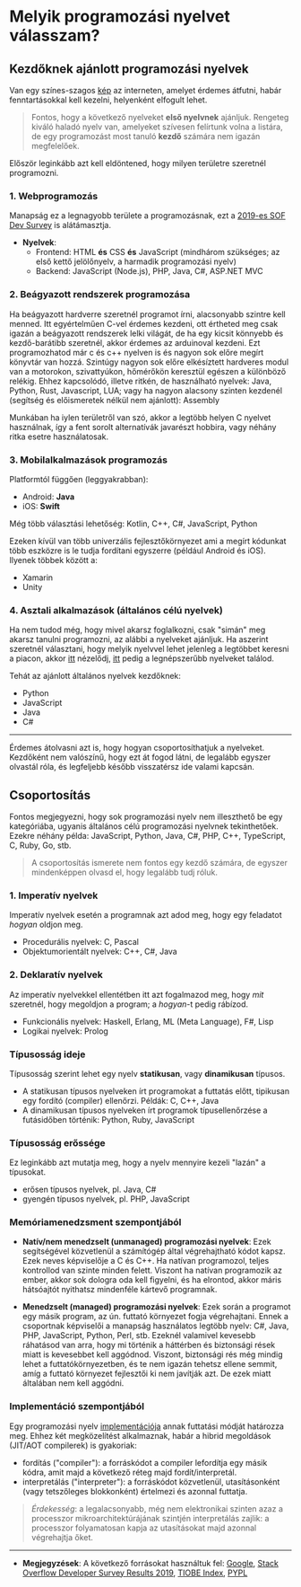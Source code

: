 # Melyik programozási nyelvet válasszam?
## Kezdőknek ajánlott programozási nyelvek
Van egy színes-szagos [kép](https://raw.githubusercontent.com/arphox/tudasbazis/melyik_programozasi_nyelvet/kepek/melyik_programozasi_nyelvet.png) az interneten, amelyet érdemes átfutni, habár fenntartásokkal kell kezelni, helyenként elfogult lehet.

> Fontos, hogy a következő nyelveket **első nyelvnek** ajánljuk. Rengeteg kiváló haladó nyelv van, amelyeket szívesen felírtunk volna a listára, de egy programozást most tanuló **kezdő** számára nem igazán megfelelőek.

Először leginkább azt kell eldöntened, hogy milyen területre szeretnél programozni.

### 1. Webprogramozás
Manapság ez a legnagyobb területe a programozásnak, ezt a [2019-es SOF Dev Survey](https://insights.stackoverflow.com/survey/2019#developer-roles) is alátámasztja.
- **Nyelvek**:
  - Frontend: HTML **és** CSS **és** JavaScript (mindhárom szükséges; az első kettő jelölőnyelv, a harmadik programozási nyelv)
  - Backend: JavaScript (Node.js), PHP, Java, C#, ASP.NET MVC

### 2. Beágyazott rendszerek programozása
Ha beágyazott hardverre szeretnél programot írni, alacsonyabb szintre kell menned.
Itt egyértelműen C-vel érdemes kezdeni, ott értheted meg csak igazán a beágyazott rendszerek lelki világát, de ha egy kicsit könnyebb és kezdő-barátibb szeretnél, akkor érdemes az arduinoval kezdeni. Ezt programozhatod már c és c++ nyelven is és nagyon sok előre megírt könyvtár van hozzá. Szintúgy nagyon sok előre elkésíztett hardveres modul van a motorokon, szivattyúkon, hőmérőkön keresztül egészen a különböző relékig. Ehhez kapcsolódó, illetve ritkén, de használható nyelvek: Java, Python, Rust, Javascript, LUA; vagy ha nagyon alacsony szinten kezdenél (segítség és előismeretek nélkül nem ajánlott): Assembly

Munkában ha iylen területről van szó, akkor a legtöbb helyen C nyelvet használnak, így a fent sorolt alternatívák javarészt hobbira, vagy néhány ritka esetre használatosak.

### 3. Mobilalkalmazások programozás
Platformtól függően (leggyakrabban):
- Android: **Java**
- iOS: **Swift**

Még több választási lehetőség: Kotlin, C++, C#, JavaScript, Python

Ezeken kívül van több univerzális fejlesztőkörnyezet ami a megírt kódunkat több eszközre is le tudja fordítani egyszerre (például Android és iOS). Ilyenek többek között a:
- Xamarin
- Unity

### 4. Asztali alkalmazások (általános célú nyelvek)
Ha nem tudod még, hogy mivel akarsz foglalkozni, csak "simán" meg akarsz tanulni programozni, az alábbi a nyelveket ajánljuk.
Ha aszerint szeretnél választani, hogy melyik nyelvvel lehet jelenleg a legtöbbet keresni a piacon, akkor [itt](https://insights.stackoverflow.com/survey/2019#top-paying-technologies) nézelődj, [itt](https://insights.stackoverflow.com/survey/2019#most-popular-technologies) pedig a legnépszerűbb nyelveket találod.

Tehát az ajánlott általános nyelvek kezdőknek:
- Python
- JavaScript
- Java
- C#

-----------------------------------------------------------
Érdemes átolvasni azt is, hogy hogyan csoportosíthatjuk a nyelveket.
Kezdőként nem valószínű, hogy ezt át fogod látni, de legalább egyszer olvastál róla, és legfeljebb később visszatérsz ide valami kapcsán.

## Csoportosítás
Fontos megjegyezni, hogy sok programozási nyelv nem illeszthető be egy kategóriába, ugyanis általános célú programozási nyelvnek tekinthetőek.
Ezekre néhány példa: JavaScript, Python, Java, C#, PHP, C++, TypeScript, C, Ruby, Go, stb.

> A csoportosítás ismerete nem fontos egy kezdő számára, de egyszer mindenképpen olvasd el, hogy legalább tudj róluk.

### 1. Imperatív nyelvek
Imperatív nyelvek esetén a programnak azt adod meg, hogy egy feladatot _hogyan_ oldjon meg.
- Procedurális nyelvek: C, Pascal
- Objektumorientált nyelvek: C++, C#, Java

### 2. Deklaratív nyelvek
Az imperatív nyelvekkel ellentétben itt azt fogalmazod meg, hogy _mit_ szeretnél, hogy megoldjon a program; a _hogyan_-t pedig rábízod.
- Funkcionális nyelvek: Haskell, Erlang, ML (Meta Language), F#, Lisp
- Logikai nyelvek: Prolog

### Típusosság ideje
Típusosság szerint lehet egy nyelv **statikusan**, vagy **dinamikusan** típusos.
- A statikusan típusos nyelveken írt programokat a futtatás előtt, tipikusan egy fordító (compiler) ellenőrzi. Példák: C, C++, Java
- A dinamikusan típusos nyelveken írt programok típusellenőrzése a futásidőben történik: Python, Ruby, JavaScript

### Típusosság erőssége
Ez leginkább azt mutatja meg, hogy a nyelv mennyire kezeli "lazán" a típusokat.
- erősen típusos nyelvek, pl. Java, C#
- gyengén típusos nyelvek, pl. PHP, JavaScript

### Memóriamenedzsment szempontjából
- **Natív/nem menedzselt (unmanaged) programozási nyelvek**:
Ezek segítségével közvetlenül a számítógép által végrehajtható kódot kapsz. Ezek neves képviselője a C és C++.
Ha natívan programozol, teljes kontrollod van szinte minden felett. Viszont ha natívan programozik az ember, akkor sok dologra oda kell figyelni, és ha elrontod, akkor máris hátsóajtót nyithatsz mindenféle kártevő programnak.

- **Menedzselt (managed) programozási nyelvek**:
Ezek során a programot egy másik program, az ún. futtató környezet fogja végrehajtani.
Ennek a csoportnak képviselői a manapság használatos legtöbb nyelv: C#, Java, PHP, JavaScript, Python, Perl, stb.
Ezeknél valamivel kevesebb ráhatásod van arra, hogy mi történik a háttérben és biztonsági rések miatt is kevesebbet kell aggódnod.
Viszont, biztonsági rés még mindig lehet a futtatókörnyezetben, és te nem igazán tehetsz ellene semmit, amíg a futtató környezet fejlesztői ki nem javítják azt.
De ezek miatt általában nem kell aggódni.

### Implementáció szempontjából
Egy programozási nyelv [implementációja](https://en.wikipedia.org/wiki/Programming_language_implementation) annak futtatási módját határozza meg.
Ehhez két megközelítést alkalmaznak, habár a hibrid megoldások (JIT/AOT compilerek) is gyakoriak:
- fordítás ("compiler"): a forráskódot a compiler lefordítja egy másik kódra, amit majd a következő réteg majd fordít/interpretál.
- interpretálás ("interpreter"): a forráskódot közvetlenül, utasításonként (vagy tetszőleges blokkonként) értelmezi és azonnal futtatja.

> _Érdekesség_: a legalacsonyabb, még nem elektronikai szinten azaz a processzor mikroarchitektúrájának szintjén interpretálás zajlik: a processzor folyamatosan kapja az utasításokat majd azonnal végrehajtja őket.


----------------------------------------------------
- **Megjegyzések**:
A következő forrásokat használtuk fel: [Google](https://www.google.com/), [Stack Overflow Developer Survey Results 2019](https://insights.stackoverflow.com/survey/2019), [TIOBE Index](https://www.tiobe.com/tiobe-index/), [PYPL](http://pypl.github.io/PYPL.html)
